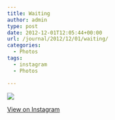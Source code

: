 ```yaml
---
title: Waiting
author: admin
type: post
date: 2012-12-01T12:05:44+00:00
url: /journal/2012/12/01/waiting/
categories:
  - Photos
tags:
  - instagram
  - Photos

---
```

![][1]

<p class="view-instagram">
  <a href="http://instagr.am/p/SsXoP9KluK/">View on Instagram</a>
</p>

 [1]: http://lobban.org/wordpress//HLIC/9119e33800550423b98d61933fa2b81b.jpg